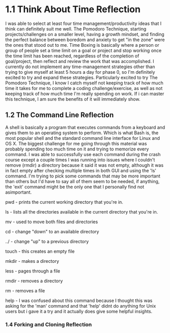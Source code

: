 # 1.1 Think About Time Reflection
I was able to select at least four time management/productivity ideas that I think can definitely suit me well. The Pomodoro Technique, starting projects/challenges on a smaller level, having a growth mindset, and finding the perfect balance between boredom and anxiety to get "in the zone" were the ones that stood out to me. Time Boxing is basically where a person or group of people set a time limit on a goal or project and stop working once the time limit has been reached, regardless of the completion of goal/project, then reflect and review the work that was accomplished. I currently do not implement any time-management strategies other than trying to give myself at least 5 hours a day for phase 0, so I'm definitely excited to try and expand these strategies. Particularly excited to try The Pomodoro Technique, I know I catch myself not keeping track of how much time it takes for me to complete a coding challenge/exercise, as well as not keeping track of how much time I'm really spending on work. If i can master this technique, I am sure the benefits of it will immediately show.
## 1.2 The Command Line Reflection
A shell is basically a program that executes commands from a keyboard and gives them to an operating system to perform. Which is what Bash is, the most popular shell and the standard command line interface for Linux and OS X. The biggest challenge for me going through this material was probably spending too much time on it and trying to memorize every command. I was able to successfully use each command during the crash course except a couple times I was running into issues where I couldn't remove (rmdir) a directory because it said it was not empty, although it was in fact empty after checking multiple times in both GUI and using the 'ls' command. I'm trying to pick some commands that may be more important than others but I'd have to say all of them seem to be needed, if anything, the 'exit' command might be the only one that I personally find not asimportant.

pwd - prints the current working directory that you're in.

ls - lists all the directories available in the current directory that you're in.

mv - used to move both files and directories

cd - change "down" to an available directory

../ - change "up" to a previous directory

touch - this creates an empty file

mkdir - makes a directory

less - pages through a file

rmdir - removes a directory

rm - removes a file

help - I was confused about this command because I thought this was asking for the 'man' command and that 'help' didnt do anything for Unix users but i gave it a try and it actually does give some helpful insights.
### 1.4 Forking and Cloning Reflection